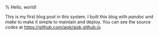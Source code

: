 % Hello, world!

This is my first blog post in this system. I built this blog with *pandoc* and *make* to make it simple to maintain and deploy. You can see the source codes at https://github.com/aisk/aisk.github.io
